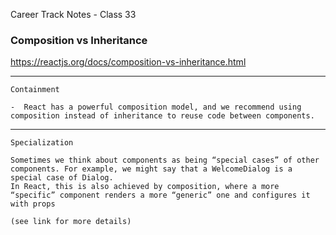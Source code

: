 Career Track Notes - Class 33

### Composition vs Inheritance
https://reactjs.org/docs/composition-vs-inheritance.html

---
    Containment

    -  React has a powerful composition model, and we recommend using composition instead of inheritance to reuse code between components.
---
    Specialization
    
    Sometimes we think about components as being “special cases” of other components. For example, we might say that a WelcomeDialog is a special case of Dialog.
    In React, this is also achieved by composition, where a more “specific” component renders a more “generic” one and configures it with props 
    
    (see link for more details)
